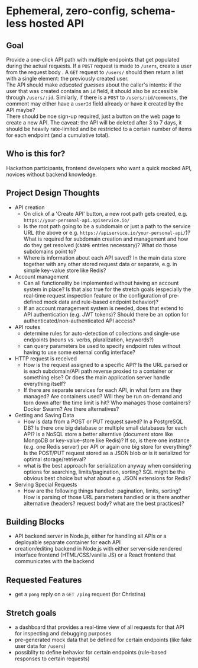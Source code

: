 # Ephemeral, zero-config, schema-less hosted API

## Goal
Provide a one-click API path with multiple endpoints that get populated during the actual requests. If a `POST` request is made to `/users`, create a user from the request body . A `GET` request to `/users/` should then return a list with a single element: the previously created user.  
The API should make _educated guesses_ about the caller's intents: if the user that was created contains an `id` field, it should also be accessible through `/users/:id`. Similarly, if there is a `POST` to `/users/:id/comments`, the comment may either have a `userId` field already or have it created by the API maybe?  
There should be noe sign-up required, just a button on the web page to create a new API. The caveat: the API will be deleted after 3 to 7 days, it should be heavily rate-limited and be restricted to a certain number of items for each endpoint (and a cumulative total).

## Who is this for?
Hackathon participants, frontend developers who want a quick mocked API, novices without backend knowledge.

## Project Design Thoughts
- API creation
  - On click of a 'Create API' button, a new root path gets created, e.g. `https://your-personal-api.apiservice.io/`
  - Is the root path going to be a subdomain or just a path to the service URL (the above or e.g. `https://apiservice.io/your-personal-api/`)? What is required for subdomain creation and management and how do they get resolved (`CNAME` entries necessary)? What do those subdomains point to?
  - Where is information about each API saved? In the main data store together with any other stored request data or separate, e.g. in simple key-value store like Redis?
- Account management
  - Can all functionality be implemented without having an account system in place? Is that also true for the stretch goals (especially the real-time request inspection feature or the configuration of pre-defined mock data and rule-based endpoint behavior)?
  - If an account management system is needed, does that extend to API authentication (e.g. JWT tokens)? Should there be an option for authenticated/non-authenticated API access?
- API routes
  - determine rules for auto-detection of collections and single-use endpoints (nouns vs. verbs, pluralization, keywords?)
  - can query parameters be used to specify endpoint rules without having to use some external config interface?
- HTTP request is received
  - How is the request assigned to a specific API? Is the URL parsed or is each subdomain/API path reverse proxied to a container or something else? Or does the main application server handle everything itself?
  - If there are separate services for each API, in what form are they managed? Are containers used? Will they be run on-demand and torn down after the time limit is hit? Who manages those containers? Docker Swarm? Are there alternatives?
- Getting and Saving Data
  - How is data from a POST or PUT request saved? In a PostgreSQL DB? Is there one big database or multiple small databases for each API? Is a NoSQL store a better alterntive (document store like MongoDB or key-value-store like Redis)? If so, is there one instance (e.g. one Redis server) per API or again one big store for everything? Is the POST/PUT request stored as a JSON blob or is it serialized for optimal storage/retrieval?
  - what is the best approach for serialization anyway when considering options for searching, limits/pagination, sorting? SQL might be the obvious best choice but what about e.g. JSON extensions for Redis?
- Serving Special Requests
  - How are the following things handled: pagination, limits, sorting? How is parsing of those URL parameters handled or is there another alternative (headers? request body? what are the best practices)?

## Building Blocks
- API backend server in Node.js, either for handling all APIs or a deployable separate container for each API
- creation/editing backend in Node.js with either server-side rendered interface frontend (HTML/CSS/vanilla JS) or a React frontend that communicates with the backend

## Requested Features
- get a `pong` reply on a `GET /ping` request (for Christina)

## Stretch goals

- a dashboard that provides a real-time view of all requests for that API for inspecting and debugging purposes
- pre-generated mock data that be defined for certain endpoints (like fake user data for `/users`)
- possiblity to define behavior for certain endpoints (rule-based responses to certain requests)